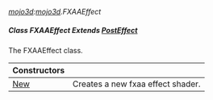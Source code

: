 _[mojo3d](../../modules/mojo3d/mojo3d-module.md):[mojo3d](../../modules/mojo3d/mojo3d-module.md).FXAAEffect_
##### Class FXAAEffect Extends [PostEffect](../../modules/mojo3d/mojo3d-posteffect.md)
The FXAAEffect class.

| Constructors | |
|:---|:---|
| [New](mojo3d-fxaaeffect-new.md) | Creates a new fxaa effect shader. |
